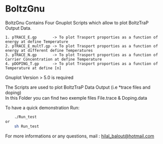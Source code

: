 # BoltzGnu
BoltzGnu Contains Four Gnuplot Scripts which allow to plot BoltzTraP Output Data.

	1. pTRACE_E.gp       -> To plot Trasport proporties as a function of energy at define Temperature
	2. pTRACE_E_multT.gp -> To plot Trasport proporties as a function of energy at different define Temperatures
	3. pTRACE_N.gp       -> To plot Trasport proporties as a function of Carrier Concentration at define Temperature
	4. pDOPING_T.gp      -> To plot Trasport proporties as a function of Temperature at define [n]
	
Gnuplot Version > 5.0 is required  

The Scripts are used to plot BoltzTraP Data Output (i.e *trace files and doping)<br>
In this Folder you can find two exemple files  File.trace & Doping.data<br> 

To have a quick demonstration Run:
```bash
	./Run_test
or
	sh Run_test
```
For more informations or any questions, mail : hilal_balout@hotmail.com  
